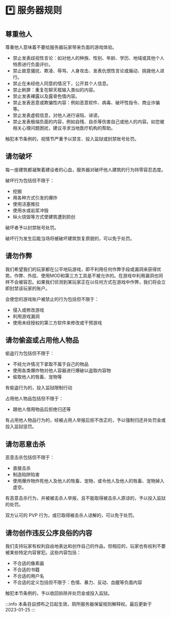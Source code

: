 # *️⃣ 服务器规则

## 尊重他人

尊重他人意味着不要给服务器玩家带来负面的游戏体验。

- 禁止发表歧视性言论：如对他人的种族、性别、年龄、学历、地域或其他个人特质进行负面评价。
- 禁止故意骚扰、欺凌、辱骂、人身攻击、发表仇恨性言论或煽动、挑拨他人进行。
- 禁止在未经他人同意的情况下，公开其个人信息。
- 禁止刷屏：重复在聊天框输入类似的内容。
- 禁止发表裸露以及露骨色情内容。
- 禁止发表恶意或欺骗性内容：例如恶意软件、病毒、破坏性指令、商业诈骗等。
- 禁止发表虚假信息，对他人进行诬陷、诽谤。
- 禁止发表极端负面的内容，例如自残、自杀等伤害自己或他人的内容。如您被相关心理问题困扰，建议寻求当地医疗机构的帮助。

触犯本节条例的，视情节严重予以禁言、投入监狱或封禁账号处罚。

## 请勿破坏

每一座建筑都凝聚着建设者的心血，服务器对破坏他人建筑的行为持零容忍态度。

破坏行为包括但不限于：

- 挖掘
- 用各种方式引发的爆炸
- 使用活塞推拉
- 使用水或岩浆冲毁
- 纵火烧毁等方式使建筑遭到损创

破坏者予以封禁账号处罚。

破坏行为发生后能当场将被破坏建筑恢复原貌的，可以免于处罚。

## 请勿作弊

我们希望我们的玩家都在公平地玩游戏，即不利用任何作弊手段或漏洞来获得优势。作弊、外挂、使用MOD和第三方工具是不被允许的。在游戏中利用漏洞也同样不会被容忍。如果我们侦测到某玩家正在以任何方式在游戏中作弊，我们将会立即封禁该玩家的账户。

会使您的游戏账户被禁止的行为包括但不限于：

- 侵入或修改游戏
- 利用游戏漏洞
- 使用未经授权的第三方软件来修改或干预游戏

## 请勿偷盗或占用他人物品

偷盗行为包括但不限于：

- 不经允许情况下拿取不属于自己的物品
- 使用各类爆炸物对他人容器进行爆破以盗取内容物
- 偷取他人的牲畜、宠物等

有偷盗行为的，投入监狱限制行动

占用他人物品包括但不限于：

- 跟他人借用物品后拒绝归还等

有占用他人物品行为的，经被占用人举报后拒不改正的，予以强制归还并处罚金或投入监狱惩罚。

## 请勿恶意击杀

恶意击杀包括但不限于：

- 直接击杀
- 制造陷阱陷害
- 使用爆炸物炸死他人及他人的牲畜、宠物，或令他人及他人的牲畜、宠物掉入虚空。

有恶意击杀行为，并被被击杀人举报，且不能取得被击杀人原谅的，予以投入监狱的处罚。

双方认可的 PVP 行为，或已取得被击杀人谅解的，可以免于处罚。

## 请勿创作违反公序良俗的内容

我们支持玩家有权利自由地表达和创作自己的作品，但相应的，玩家也有权利不要被某些特定内容冒犯。这些内容包括：

- 不合适的像素画
- 不合适的书籍
- 不合适的用户名
- 不合适的定义包括但不限于：色情、暴力、反动、血腥等负面内容

触犯本节条例的，予以收回拆除并处罚金或投入监狱。

:::info
本条目自颁布之日起生效，厕所服务器保留规则解释权。最后更新于 2023-01-25
:::

